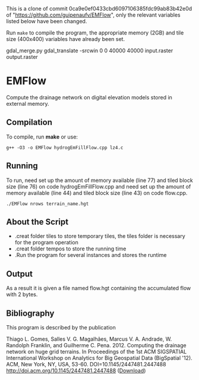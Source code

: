 This is a clone of commit 0ca9e0ef0433cbd6097106385fdc99ab83b42e0d of
"https://github.com/guipenaufv/EMFlow", only the relevant variables listed below
have been changed.

Run `make` to compile the program, the appropriate memory (2GB) and tile size
(400x400) variables have already been set.

gdal_merge.py
gdal_translate -srcwin 0 0 40000 40000 input.raster output.raster



EMFlow
======
Compute the drainage network on digital elevation models stored in external memory.

Compilation
-----------
To compile, run **make** or use:

    g++ -O3 -o EMFlow hydrogEmFillFlow.cpp lz4.c

Running
-------
To run, need set up the amount of memory available (line 77) and tiled block size (line 76) on code hydrogEmFillFlow.cpp and need set up the amount of memory available (line 44) and tiled block size (line 43) on code flow.cpp.

    ./EMFlow nrows terrain_name.hgt

About the Script
----------------
* .creat folder tiles to store temporary tiles, the tiles folder is necessary for the program operation
* .creat folder tempos to store the running time
* .Run the program for several instances and stores the runtime

Output
------
As a result it is given a file named flow.hgt containing the accumulated flow with 2 bytes.

Bibliography
------------
This program is described by the publication

Thiago L. Gomes, Salles V. G. Magalhães, Marcus V. A. Andrade, W. Randolph Franklin, and Guilherme C. Pena. 2012. Computing the drainage network on huge grid terrains. In Proceedings of the 1st ACM SIGSPATIAL International Workshop on Analytics for Big Geospatial Data (BigSpatial '12). ACM, New York, NY, USA, 53-60. DOI=10.1145/2447481.2447488 http://doi.acm.org/10.1145/2447481.2447488 ([Download](http://dx.doi.org/10.1145/2447481.2447488))
